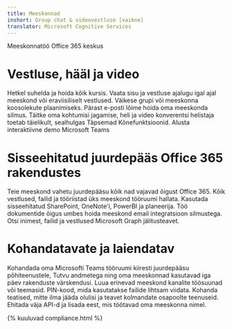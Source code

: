 ```yaml
---
title: Meeskonnad
inshort: Group chat & videovestluse [vaikne]
translator: Microsoft Cognitive Services
---
```



Meeskonnatöö Office 365 keskus 

# Vestluse, hääl ja video
Hetkel suhelda ja hoida kõik kursis. Vaata sisu ja vestluse ajalugu igal ajal meeskond või eraviisiliselt vestlused. Väikese grupi või meeskonna koosolekute plaanimiseks. Pärast e-posti lõime hoida oma meeskonda silmus. Täitke oma kohtumisi jagamise, heli ja video konverentsi helistaja toetab täielikult, sealhulgas Täpsemad Kõnefunktsioonid. 
Alusta interaktiivne demo Microsoft Teams 

# Sisseehitatud juurdepääs Office 365 rakendustes
Teie meeskond vahetu juurdepääsu kõik nad vajavad õigust Office 365. Kõik vestlused, failid ja tööriistad üks meeskond tööruumi hallata. Kasutada sisseehitatud SharePoint, OneNote'i, PowerBI ja planeerija. Töö dokumentide õigus umbes hoida meeskond email integratsioon silmustega. Otsi inimest, failid ja vestlused Microsoft Graph jälitusteavet. 

# Kohandatavate ja laiendatav
Kohandada oma Microsofti Teams tööruumi kiiresti juurdepääsu põhiteenustele, Tutvu andmetega ning oma meeskonnad kasutavad iga päev rakenduste värskendusi. Luua erinevad meeskond kanalite töösuunad või teemasid. PIN-kood, mida kasutatakse failide lihtsam viidata. Kohanda teatised, mitte ilma jääda olulisi ja teavet kolmandate osapoolte teenuseid. Ehitada väja API-d ja lisada eest, mis töötavad oma meeskonna nimel. 




{% kuuluvad compliance.html %}

